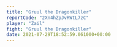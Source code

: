 ```yaml
---
title: "Gruul the Dragonkiller"
reportCode: "2Xn4hZpJvRWtL7zC"
player: "Zail"
fight: "Gruul the Dragonkiller"
date: 2021-07-29T18:52:59.061000+00:00
---
```

